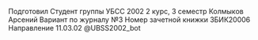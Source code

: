 Подготовил
Студент группы
УБСС 2002 2 курс, 3 семестр
Колмыков Арсений
Вариант по журналу №3
Номер зачетной книжки 3БИК20006
Направление 11.03.02
@UBSS2002_bot
